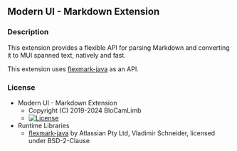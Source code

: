## Modern UI - Markdown Extension
### Description
This extension provides a flexible API for parsing Markdown and converting it to MUI
spanned text, natively and fast.

This extension uses [flexmark-java](https://github.com/vsch/flexmark-java) as an API.

### License
* Modern UI - Markdown Extension
    - Copyright (C) 2019-2024 BloCamLimb
    - [![License](https://img.shields.io/badge/License-LGPL--3.0--or--later-blue.svg?style=flat-square)](https://www.gnu.org/licenses/lgpl-3.0.en.html)
* Runtime Libraries
    - [flexmark-java](https://github.com/vsch/flexmark-java) by Atlassian Pty Ltd, Vladimir Schneider, licensed under BSD-2-Clause
